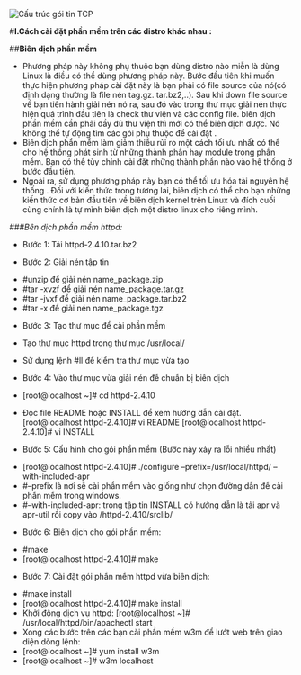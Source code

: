 
![Cấu trúc gói tin TCP](https://2466b9f4-a-62cb3a1a-s-sites.googlegroups.com/site/lexuandin/home/hhhhhhh.png?attachauth=ANoY7cqUORJMnJlfmq_UOidhurrNimAD3KNDazIfpijXXODeXsf2cAvAPgJ926IO_OiD8yAdRbFg5ApnJGHppQIIjCnTLLBD5-VzNcLNe7Q6KXpbdqWGwrhnScZbekZuj5x1cEdFSUlT_Eghpm3t425DNgimsuUxRHMyQMY_iVbYjfDIdDIuTQWZG4HDfu9sgxY1bq32FBeJ8dL1tI6IpgV8HShLrSSjxw%3D%3D&attredirects=0.png)

#**I.Cách cài đặt phần mềm trên các distro khác nhau :**

##**Biên dịch phần mềm**
- Phương pháp này không phụ thuộc bạn dùng distro nào miễn là dùng Linux là điều có thể dùng phương pháp này. Bước đầu tiên khi muốn thực hiện phương pháp cài đặt này là bạn phải có file source của nó(có định dạng thường là file nén tag.gz. tar.bz2,..). Sau khi down file source về bạn tiến hành giải nén nó ra, sau đó vào trong thư mục giải nén thực hiện quá trình đầu tiên là check thư viện và các config file. biên dịch phần mềm cần phải đầy đủ thư viện thì mới có thể biên dịch được. Nó không thể tự động tìm các gói phụ thuộc để cài đặt . 
- Biên dịch phần mềm làm giảm thiểu rủi ro một cách tối ưu nhất có thể cho hệ thống phát sinh từ những thành phần hay module trong phần mềm. Bạn có thể tùy chỉnh cài đặt những thành phần nào vào hệ thống ở bước đầu tiên.
- Ngoài ra, sử dụng phương pháp này bạn có thể tối ưu hóa tài nguyên hệ thống . Đối với kiến thức trong tương lai, biên dịch có thể cho bạn những kiến thức cơ bản đầu tiên về biên dịch kernel trên Linux và đích cuối cùng chính là tự mình biên dịch một distro linux cho riêng mình.

###*Bên dịch phần mềm httpd:*
- Bước 1: Tải httpd-2.4.10.tar.bz2
 
- Bước 2: Giải nén tập tin
+ #unzip                  để giải nén                       name_package.zip
+ #tar -xvzf              để giải nén                       name_package.tar.gz
+ #tar -jvxf              để giải nén                       name_package.tar.bz2
+ #tar -x                 để giải nén                       name_package.tgz
 
- Bước 3: Tạo thư mục để cài phần mềm
+ Tạo thư mục httpd trong thư mục /usr/local/
 
+ Sử dụng lệnh #ll để kiểm tra thư mục vừa tạo
 
- Bước 4: Vào thư mục vừa giải nén để chuẩn bị biên dịch
+ [root@localhost ~]# cd httpd-2.4.10
 
- Đọc file README hoặc INSTALL để xem hướng dẫn cài đặt.
[root@localhost httpd-2.4.10]# vi README
[root@localhost httpd-2.4.10]# vi INSTALL

- Bước 5: Cấu hình cho gói phần mềm (Bước này xảy ra lỗi nhiều nhất)
+ [root@localhost httpd-2.4.10]# ./configure –prefix=/usr/local/httpd/ –with-included-apr
+ #–prefix là nơi sẽ cài phần mềm vào giống như chọn đường dẫn để cài phần mềm trong windows.
+ #–with-included-apr: trong tập tin INSTALL có hướng dẫn là tải apr và apr-util rồi copy vào /httpd-2.4.10/srclib/
 
- Bước 6: Biên dịch cho gói phần mềm:
+ #make
+ [root@localhost httpd-2.4.10]# make

- Bước 7: Cài đặt gói phần mềm httpd vừa biên dịch:
+ #make install
+ [root@localhost httpd-2.4.10]# make install
+ Khởi động dịch vụ httpd:
[root@localhost ~]# /usr/local/httpd/bin/apachectl start
+ Xong các bước trên các bạn cài phần mềm w3m để lướt web trên giao diện dòng lệnh:
+ [root@localhost ~]# yum install w3m 
+ [root@localhost ~]# w3m localhost





